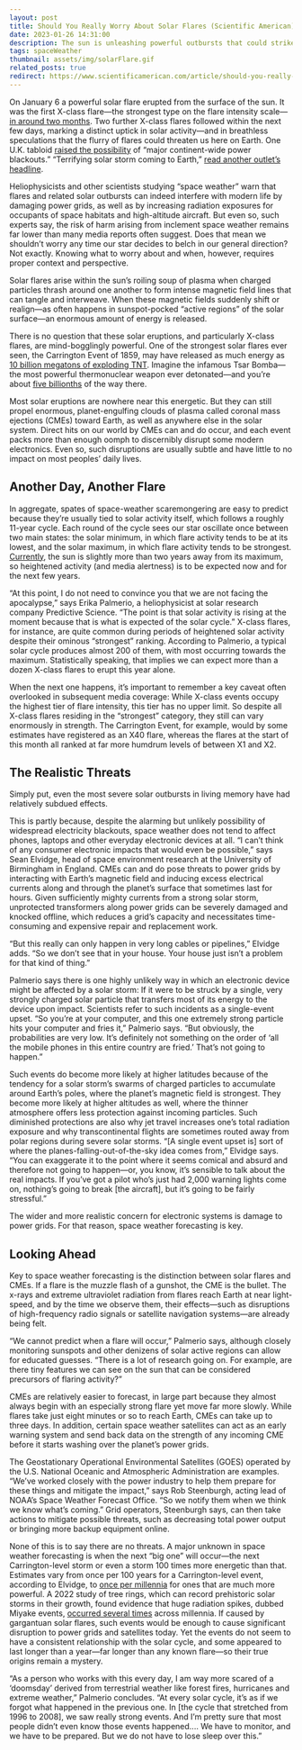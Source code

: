 ```yaml
---
layout: post
title: Should You Really Worry About Solar Flares (Scientific American)
date: 2023-01-26 14:31:00
description: The sun is unleashing powerful outbursts that could strike Earth, but these events are far more common—and much less worrisome—than some hyped headlines suggest (redirect to SciAm)
tags: spaceWeather
thumbnail: assets/img/solarFlare.gif
related_posts: true
redirect: https://www.scientificamerican.com/article/should-you-really-worry-about-solar-flares/
---
```


On January 6 a powerful solar flare erupted from the surface of the sun. It was the first X-class flare—the strongest type on the flare intensity scale—[in around two months](https://twitter.com/erikapal/status/1613251397516132352). Two further X-class flares followed within the next few days, marking a distinct uptick in solar activity—and in breathless speculations that the flurry of flares could threaten us here on Earth. One U.K. tabloid [raised the possibility](https://www.dailystar.co.uk/news/world-news/earth-facing-massive-solar-storm-28913925) of “major continent-wide power blackouts.” “Terrifying solar storm coming to Earth,” [read another outlet’s headline](https://tech.hindustantimes.com/tech/news/terrifying-solar-storm-coming-to-earth-sunspot-set-to-spark-x-class-solar-flare-explosion-today-71673507979553.html).

Heliophysicists and other scientists studying “space weather” warn that flares and related solar outbursts can indeed interfere with modern life by damaging power grids, as well as by increasing radiation exposures for occupants of space habitats and high-altitude aircraft. But even so, such experts say, the risk of harm arising from inclement space weather remains far lower than many media reports often suggest. Does that mean we shouldn’t worry any time our star decides to belch in our general direction? Not exactly. Knowing what to worry about and when, however, requires proper context and perspective.

Solar flares arise within the sun’s roiling soup of plasma when charged particles thrash around one another to form intense magnetic field lines that can tangle and interweave. When these magnetic fields suddenly shift or realign—as often happens in sunspot-pocked “active regions” of the solar surface—an enormous amount of energy is released.

There is no question that these solar eruptions, and particularly X-class flares, are mind-bogglingly powerful. One of the strongest solar flares ever seen, the Carrington Event of 1859, may have released as much energy as [10 billion megatons of exploding TNT](https://www.pnas.org/doi/10.1073/pnas.1917356116). Imagine the infamous Tsar Bomba—the most powerful thermonuclear weapon ever detonated—and you’re about [five billionths](https://en.wikipedia.org/wiki/Tsar_Bomba#:~:text=50%E2%80%9358%20megatons%20of%20TNT) of the way there.

Most solar eruptions are nowhere near this energetic. But they can still propel enormous, planet-engulfing clouds of plasma called coronal mass ejections (CMEs) toward Earth, as well as anywhere else in the solar system. Direct hits on our world by CMEs can and do occur, and each event packs more than enough oomph to discernibly disrupt some modern electronics. Even so, such disruptions are usually subtle and have little to no impact on most peoples’ daily lives.

## Another Day, Another Flare

In aggregate, spates of space-weather scaremongering are easy to predict because they’re usually tied to solar activity itself, which follows a roughly 11-year cycle. Each round of the cycle sees our star oscillate once between two main states: the solar minimum, in which flare activity tends to be at its lowest, and the solar maximum, in which flare activity tends to be strongest. [Currently](https://www.swpc.noaa.gov/products/solar-cycle-progression), the sun is slightly more than two years away from its maximum, so heightened activity (and media alertness) is to be expected now and for the next few years.

“At this point, I do not need to convince you that we are not facing the apocalypse,” says Erika Palmerio, a heliophysicist at solar research company Predictive Science. “The point is that solar activity is rising at the moment because that is what is expected of the solar cycle.” X-class flares, for instance, are quite common during periods of heightened solar activity despite their ominous “strongest” ranking. According to Palmerio, a typical solar cycle produces almost 200 of them, with most occurring towards the maximum. Statistically speaking, that implies we can expect more than a dozen X-class flares to erupt this year alone.

When the next one happens, it’s important to remember a key caveat often overlooked in subsequent media coverage: While X-class events occupy the highest tier of flare intensity, this tier has no upper limit. So despite all X-class flares residing in the “strongest” category, they still can vary enormously in strength. The Carrington Event, for example, would by some estimates have registered as an X40 flare, whereas the flares at the start of this month all ranked at far more humdrum levels of between X1 and X2.

## The Realistic Threats

Simply put, even the most severe solar outbursts in living memory have had relatively subdued effects.

This is partly because, despite the alarming but unlikely possibility of widespread electricity blackouts, space weather does not tend to affect phones, laptops and other everyday electronic devices at all. “I can’t think of any consumer electronic impacts that would even be possible,” says Sean Elvidge, head of space environment research at the University of Birmingham in England. CMEs can and do pose threats to power grids by interacting with Earth’s magnetic field and inducing excess electrical currents along and through the planet’s surface that sometimes last for hours. Given sufficiently mighty currents from a strong solar storm, unprotected transformers along power grids can be severely damaged and knocked offline, which reduces a grid’s capacity and necessitates time-consuming and expensive repair and replacement work.

“But this really can only happen in very long cables or pipelines,” Elvidge adds. “So we don’t see that in your house. Your house just isn’t a problem for that kind of thing.”

Palmerio says there is one highly unlikely way in which an electronic device might be affected by a solar storm: If it were to be struck by a single, very strongly charged solar particle that transfers most of its energy to the device upon impact. Scientists refer to such incidents as a single-event upset. “So you’re at your computer, and this one extremely strong particle hits your computer and fries it,” Palmerio says. “But obviously, the probabilities are very low. It’s definitely not something on the order of ‘all the mobile phones in this entire country are fried.’ That’s not going to happen.”

Such events do become more likely at higher latitudes because of the tendency for a solar storm’s swarms of charged particles to accumulate around Earth’s poles, where the planet’s magnetic field is strongest. They become more likely at higher altitudes as well, where the thinner atmosphere offers less protection against incoming particles. Such diminished protections are also why jet travel increases one’s total radiation exposure and why transcontinental flights are sometimes routed away from polar regions during severe solar storms. “[A single event upset is] sort of where the planes-falling-out-of-the-sky idea comes from,” Elvidge says. “You can exaggerate it to the point where it seems comical and absurd and therefore not going to happen—or, you know, it’s sensible to talk about the real impacts. If you’ve got a pilot who’s just had 2,000 warning lights come on, nothing’s going to break [the aircraft], but it’s going to be fairly stressful.”

The wider and more realistic concern for electronic systems is damage to power grids. For that reason, space weather forecasting is key.

## Looking Ahead

Key to space weather forecasting is the distinction between solar flares and CMEs. If a flare is the muzzle flash of a gunshot, the CME is the bullet. The x-rays and extreme ultraviolet radiation from flares reach Earth at near light-speed, and by the time we observe them, their effects—such as disruptions of high-frequency radio signals or satellite navigation systems—are already being felt.

“We cannot predict when a flare will occur,” Palmerio says, although closely monitoring sunspots and other denizens of solar active regions can allow for educated guesses. “There is a lot of research going on. For example, are there tiny features we can see on the sun that can be considered precursors of flaring activity?”

CMEs are relatively easier to forecast, in large part because they almost always begin with an especially strong flare yet move far more slowly. While flares take just eight minutes or so to reach Earth, CMEs can take up to three days. In addition, certain space weather satellites can act as an early warning system and send back data on the strength of any incoming CME before it starts washing over the planet’s power grids.

The Geostationary Operational Environmental Satellites (GOES) operated by the U.S. National Oceanic and Atmospheric Administration are examples. “We’ve worked closely with the power industry to help them prepare for these things and mitigate the impact,” says Rob Steenburgh, acting lead of NOAA’s Space Weather Forecast Office. “So we notify them when we think we know what’s coming.” Grid operators, Steenburgh says, can then take actions to mitigate possible threats, such as decreasing total power output or bringing more backup equipment online.

None of this is to say there are no threats. A major unknown in space weather forecasting is when the next “big one” will occur—the next Carrington-level storm or even a storm 100 times more energetic than that. Estimates vary from once per 100 years for a Carrington-level event, according to Elvidge, to [once per millennia](https://theconversation.com/radioactive-traces-in-tree-rings-reveal-earths-history-of-unexplained-radiation-storms-193080#:~:text=around%20once%20every%20thousand%20years) for ones that are much more powerful. A 2022 study of tree rings, which can record prehistoric solar storms in their growth, found evidence that huge radiation spikes, dubbed Miyake events, [occurred several times](https://royalsocietypublishing.org/doi/10.1098/rspa.2022.0497) across millennia. If caused by gargantuan solar flares, such events would be enough to cause significant disruption to power grids and satellites today. Yet the events do not seem to have a consistent relationship with the solar cycle, and some appeared to last longer than a year—far longer than any known flare—so their true origins remain a mystery.

“As a person who works with this every day, I am way more scared of a ‘doomsday’ derived from terrestrial weather like forest fires, hurricanes and extreme weather,” Palmerio concludes. “At every solar cycle, it’s as if we forgot what happened in the previous one. In [the cycle that stretched from 1996 to 2008], we saw really strong events. And I’m pretty sure that most people didn’t even know those events happened.... We have to monitor, and we have to be prepared. But we do not have to lose sleep over this.”
